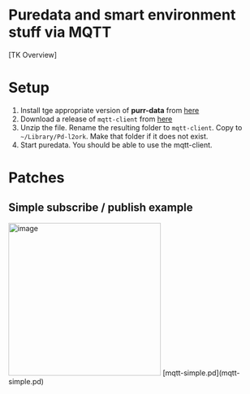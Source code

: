 # Puredata and smart environment stuff via MQTT
[TK Overview]

# Setup
1. Install tge appropriate version of **purr-data** from [here](https://agraef.github.io/purr-data/)
2. Download a release of `mqtt-client` from [here](https://github.com/njazz/mqtt-client-object/releases/tag/0.0.2)
3. Unzip the file. Rename the resulting folder to `mqtt-client`. Copy to `~/Library/Pd-l2ork`. Make that folder if it does not exist. 
4. Start puredata. You should be able to use the mqtt-client. 

# Patches

## Simple subscribe / publish example
<img width="300" alt="image" src="https://user-images.githubusercontent.com/1598545/155996928-d008fb7b-5e71-4e50-90da-53fb21a37663.png">
[mqtt-simple.pd](mqtt-simple.pd)
